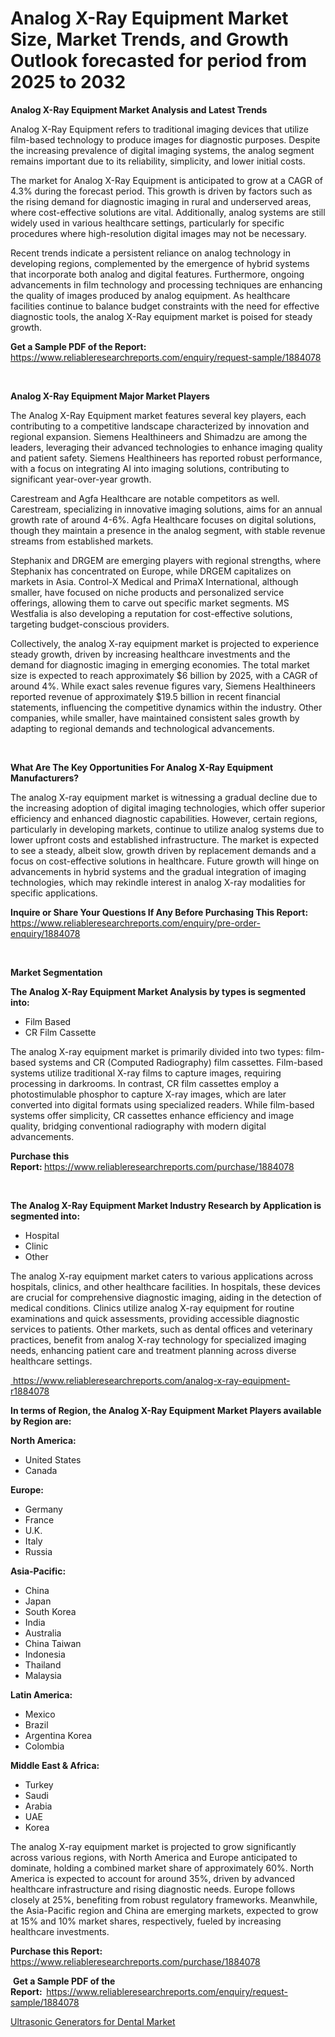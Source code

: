 <p><h1>Analog X-Ray Equipment Market Size, Market Trends, and Growth Outlook forecasted for period from 2025 to 2032</h1></p><p><strong>Analog X-Ray Equipment Market Analysis and Latest Trends</strong></p>
<p><p>Analog X-Ray Equipment refers to traditional imaging devices that utilize film-based technology to produce images for diagnostic purposes. Despite the increasing prevalence of digital imaging systems, the analog segment remains important due to its reliability, simplicity, and lower initial costs. </p><p>The market for Analog X-Ray Equipment is anticipated to grow at a CAGR of 4.3% during the forecast period. This growth is driven by factors such as the rising demand for diagnostic imaging in rural and underserved areas, where cost-effective solutions are vital. Additionally, analog systems are still widely used in various healthcare settings, particularly for specific procedures where high-resolution digital images may not be necessary.</p><p>Recent trends indicate a persistent reliance on analog technology in developing regions, complemented by the emergence of hybrid systems that incorporate both analog and digital features. Furthermore, ongoing advancements in film technology and processing techniques are enhancing the quality of images produced by analog equipment. As healthcare facilities continue to balance budget constraints with the need for effective diagnostic tools, the analog X-Ray equipment market is poised for steady growth.</p></p>
<p><strong>Get a Sample PDF of the Report:&nbsp;</strong> <a href="https://www.reliableresearchreports.com/enquiry/request-sample/1884078?utm_campaign=2745&utm_medium=2&utm_source=Github&utm_content=ia&utm_term=05032025&utm_id=analog-x-ray-equipment">https://www.reliableresearchreports.com/enquiry/request-sample/1884078</a></p>
<p>&nbsp;</p>
<p><strong>Analog X-Ray Equipment Major Market Players</strong></p>
<p><p>The Analog X-Ray Equipment market features several key players, each contributing to a competitive landscape characterized by innovation and regional expansion. Siemens Healthineers and Shimadzu are among the leaders, leveraging their advanced technologies to enhance imaging quality and patient safety. Siemens Healthineers has reported robust performance, with a focus on integrating AI into imaging solutions, contributing to significant year-over-year growth.</p><p>Carestream and Agfa Healthcare are notable competitors as well. Carestream, specializing in innovative imaging solutions, aims for an annual growth rate of around 4-6%. Agfa Healthcare focuses on digital solutions, though they maintain a presence in the analog segment, with stable revenue streams from established markets. </p><p>Stephanix and DRGEM are emerging players with regional strengths, where Stephanix has concentrated on Europe, while DRGEM capitalizes on markets in Asia. Control-X Medical and PrimaX International, although smaller, have focused on niche products and personalized service offerings, allowing them to carve out specific market segments. MS Westfalia is also developing a reputation for cost-effective solutions, targeting budget-conscious providers.</p><p>Collectively, the analog X-ray equipment market is projected to experience steady growth, driven by increasing healthcare investments and the demand for diagnostic imaging in emerging economies. The total market size is expected to reach approximately $6 billion by 2025, with a CAGR of around 4%. While exact sales revenue figures vary, Siemens Healthineers reported revenue of approximately $19.5 billion in recent financial statements, influencing the competitive dynamics within the industry. Other companies, while smaller, have maintained consistent sales growth by adapting to regional demands and technological advancements.</p></p>
<p>&nbsp;</p>
<p><strong>What Are The Key Opportunities For Analog X-Ray Equipment Manufacturers?</strong></p>
<p><p>The analog X-ray equipment market is witnessing a gradual decline due to the increasing adoption of digital imaging technologies, which offer superior efficiency and enhanced diagnostic capabilities. However, certain regions, particularly in developing markets, continue to utilize analog systems due to lower upfront costs and established infrastructure. The market is expected to see a steady, albeit slow, growth driven by replacement demands and a focus on cost-effective solutions in healthcare. Future growth will hinge on advancements in hybrid systems and the gradual integration of imaging technologies, which may rekindle interest in analog X-ray modalities for specific applications.</p></p>
<p><strong>Inquire or Share Your Questions If Any Before Purchasing This Report:</strong> <a href="https://www.reliableresearchreports.com/enquiry/pre-order-enquiry/1884078?utm_campaign=2745&utm_medium=2&utm_source=Github&utm_content=ia&utm_term=05032025&utm_id=analog-x-ray-equipment">https://www.reliableresearchreports.com/enquiry/pre-order-enquiry/1884078</a></p>
<p>&nbsp;</p>
<p><strong>Market Segmentation</strong></p>
<p><strong>The Analog X-Ray Equipment Market Analysis by types is segmented into:</strong></p>
<p><ul><li>Film Based</li><li>CR Film Cassette</li></ul></p>
<p><p>The analog X-ray equipment market is primarily divided into two types: film-based systems and CR (Computed Radiography) film cassettes. Film-based systems utilize traditional X-ray films to capture images, requiring processing in darkrooms. In contrast, CR film cassettes employ a photostimulable phosphor to capture X-ray images, which are later converted into digital formats using specialized readers. While film-based systems offer simplicity, CR cassettes enhance efficiency and image quality, bridging conventional radiography with modern digital advancements.</p></p>
<p><strong>Purchase this Report:&nbsp;</strong><a href="https://www.reliableresearchreports.com/purchase/1884078?utm_campaign=2745&utm_medium=2&utm_source=Github&utm_content=ia&utm_term=05032025&utm_id=analog-x-ray-equipment">https://www.reliableresearchreports.com/purchase/1884078</a></p>
<p>&nbsp;</p>
<p><strong>The Analog X-Ray Equipment Market Industry Research by Application is segmented into:</strong></p>
<p><ul><li>Hospital</li><li>Clinic</li><li>Other</li></ul></p>
<p><p>The analog X-ray equipment market caters to various applications across hospitals, clinics, and other healthcare facilities. In hospitals, these devices are crucial for comprehensive diagnostic imaging, aiding in the detection of medical conditions. Clinics utilize analog X-ray equipment for routine examinations and quick assessments, providing accessible diagnostic services to patients. Other markets, such as dental offices and veterinary practices, benefit from analog X-ray technology for specialized imaging needs, enhancing patient care and treatment planning across diverse healthcare settings.</p></p>
<p><a href="https://www.reliableresearchreports.com/analog-x-ray-equipment-r1884078?utm_campaign=2745&utm_medium=2&utm_source=Github&utm_content=ia&utm_term=05032025&utm_id=analog-x-ray-equipment">&nbsp;https://www.reliableresearchreports.com/analog-x-ray-equipment-r1884078</a></p>
<p><strong>In terms of Region, the Analog X-Ray Equipment Market Players available by Region are:</strong></p>
<p>
    <p> <strong> North America: </strong>
        <ul>
            <li>United States</li>
            <li>Canada</li>
        </ul>
        </p> 
    <p> <strong> Europe: </strong>
        <ul>
            <li>Germany</li>
            <li>France</li>
            <li>U.K.</li>
            <li>Italy</li>
            <li>Russia</li>
        </ul>
        </p> 
    <p> <strong> Asia-Pacific: </strong>
        <ul>
            <li>China</li>
            <li>Japan</li>
            <li>South Korea</li>
            <li>India</li>
            <li>Australia</li>
            <li>China Taiwan</li>
            <li>Indonesia</li>
            <li>Thailand</li>
            <li>Malaysia</li>
        </ul>
        </p> 
    <p> <strong> Latin America: </strong>
        <ul>
            <li>Mexico</li>
            <li>Brazil</li>
            <li>Argentina Korea</li>
            <li>Colombia</li>
        </ul>
        </p> 
    <p> <strong> Middle East & Africa: </strong>
        <ul>
            <li>Turkey</li>
            <li>Saudi</li>
            <li>Arabia</li>
            <li>UAE</li>
            <li>Korea</li>
        </ul>
    </p>
    </p>
<p><p>The analog X-ray equipment market is projected to grow significantly across various regions, with North America and Europe anticipated to dominate, holding a combined market share of approximately 60%. North America is expected to account for around 35%, driven by advanced healthcare infrastructure and rising diagnostic needs. Europe follows closely at 25%, benefiting from robust regulatory frameworks. Meanwhile, the Asia-Pacific region and China are emerging markets, expected to grow at 15% and 10% market shares, respectively, fueled by increasing healthcare investments.</p></p>
<p><strong>Purchase this Report: </strong><a href="https://www.reliableresearchreports.com/purchase/1884078?utm_campaign=2745&utm_medium=2&utm_source=Github&utm_content=ia&utm_term=05032025&utm_id=analog-x-ray-equipment">https://www.reliableresearchreports.com/purchase/1884078</a></p>
<p>&nbsp;<strong>Get a Sample PDF of the Report:&nbsp;&nbsp;</strong><a href="https://www.reliableresearchreports.com/enquiry/request-sample/1884078?utm_campaign=2745&utm_medium=2&utm_source=Github&utm_content=ia&utm_term=05032025&utm_id=analog-x-ray-equipment">https://www.reliableresearchreports.com/enquiry/request-sample/1884078</a></p>
<p><strong></strong></p>
<p><p><a href="https://github.com/tashiafun920/Market-Research-Report-List-1/blob/main/ultrasonic-generators-for-dental-market.md?utm_campaign=2745&utm_medium=2&utm_source=Github&utm_content=ia&utm_term=05032025&utm_id=analog-x-ray-equipment">Ultrasonic Generators for Dental Market</a></p></p>